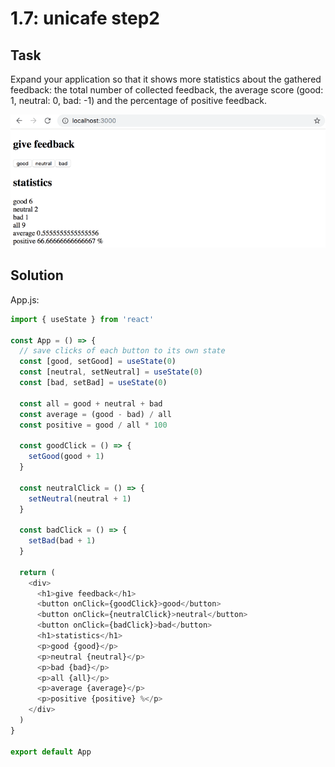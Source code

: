 # 1.7: unicafe step2

## Task

Expand your application so that it shows more statistics about the gathered feedback: the total number of collected feedback, the average score (good: 1, neutral: 0, bad: -1) and the percentage of positive feedback.

![final version of the application](./images/image2.png)

## Solution

App.js:

```javascript
import { useState } from 'react'

const App = () => {
  // save clicks of each button to its own state
  const [good, setGood] = useState(0)
  const [neutral, setNeutral] = useState(0)
  const [bad, setBad] = useState(0)

  const all = good + neutral + bad
  const average = (good - bad) / all
  const positive = good / all * 100

  const goodClick = () => {
    setGood(good + 1)
  }

  const neutralClick = () => {
    setNeutral(neutral + 1)
  }

  const badClick = () => {
    setBad(bad + 1)
  }

  return (
    <div>
      <h1>give feedback</h1>
      <button onClick={goodClick}>good</button>
      <button onClick={neutralClick}>neutral</button>
      <button onClick={badClick}>bad</button>
      <h1>statistics</h1>
      <p>good {good}</p>
      <p>neutral {neutral}</p>
      <p>bad {bad}</p>
      <p>all {all}</p>
      <p>average {average}</p>
      <p>positive {positive} %</p>
    </div>
  )
}

export default App
```
